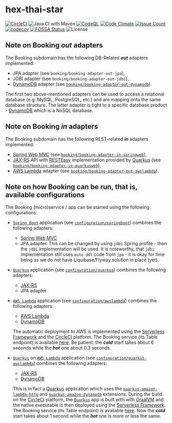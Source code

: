 # hex-thai-star

[![CircleCI](https://circleci.com/gh/hex-arch-training/hex-thai-star/tree/main.svg?style=shield)](https://circleci.com/gh/hex-arch-training/hex-thai-star/tree/main)
![Java CI with Maven](https://github.com/hex-arch-training/hex-thai-star/actions/workflows/maven.yml/badge.svg)
[![CodeQL](https://github.com/hex-arch-training/hex-thai-star/workflows/CodeQL/badge.svg)](https://github.com/hex-arch-training/hex-thai-star/actions?query=workflow%3ACodeQL "Code quality workflow status")
[![Code Climate](https://codeclimate.com/github/hex-arch-training/hex-thai-star.svg?branch=main)](https://codeclimate.com/github/hex-arch-training/hex-thai-star?branch=main)
[![Issue Count](https://codeclimate.com/github/hex-arch-training/hex-thai-star/badges/issue_count.svg)](https://codeclimate.com/github/hex-arch-training/hex-thai-star)
[![codecov](https://codecov.io/gh/hex-arch-training/hex-thai-star/branch/main/graph/badge.svg?token=N5ZTA4YGR1)](https://codecov.io/gh/hex-arch-training/hex-thai-star)
[![FOSSA Status](https://app.fossa.com/api/projects/git%2Bgithub.com%2Fhex-arch-training%2Fhex-thai-star.svg?type=shield)](https://app.fossa.com/projects/git%2Bgithub.com%2Fhex-arch-training%2Fhex-thai-star?ref=badge_shield)
![License](https://img.shields.io/badge/License-MIT-blue)

## Note on Booking ***out*** adapters

The Booking subdomain has the following DB-Related ***out*** adapters implemented:

* JPA adapter (see `booking/booking-adapter-out-jpa`),
* JDBI adapter (see `booking/booking-adapter-out-jdbi`),
* [DynamoDB](https://aws.amazon.com/dynamodb) adapter (see [`booking/booking-adapter-out-dynamodb`](https://github.com/hex-arch-training/hex-thai-star/tree/main/booking/booking-adapter-out-dynamodb)).

The first two above-mentioned adapters can be used to access a relational database (e.g. MySQL, PostgreSQL, etc.) and are mapping onto the same database structure. The latter adapter is tight to a specific database product - [DynamoDB](https://aws.amazon.com/dynamodb) which is a NoSQL database.

## Note on Booking ***in*** adapters

The Booking subdomain has the following REST-related ***in*** adapters implemented:

* [Spring Web MVC](https://docs.spring.io/spring-framework/docs/current/reference/html/web.html) (see [`booking/booking-adapter-in-springweb`](https://github.com/hex-arch-training/hex-thai-star/tree/main/booking/booking-adapter-in-springweb)),
* [JAX-RS](https://github.com/eclipse-ee4j/jaxrs-api) API with [RESTEasy](https://resteasy.github.io/) implementation provided by [Quarkus](https://quarkus.io/) (see [`booking/booking-adapter-in-quarkusweb`](https://github.com/hex-arch-training/hex-thai-star/tree/main/booking/booking-adapter-in-quarkusweb)),
* [AWS Lambda](https://aws.amazon.com/lambda/) adapter (see [`booking/booking-adapter-out-awslambda`](https://github.com/hex-arch-training/hex-thai-star/tree/main/booking/booking-adapter-out-awslambda)).

## Note on how Booking can be run, that is, available configurations

The Booking (micro)service / app can be started using the following configurations:

* [`Spring Boot`](https://spring.io/projects/spring-boot) application (see [`configuration/springboot`](https://github.com/hex-arch-training/hex-thai-star/tree/main/configuration/springboot)) combines the following adapters:
    * [Spring Web MVC](https://docs.spring.io/spring-framework/docs/current/reference/html/web.html)
    * JPA adapter. This can be changed by using `jdbi` Spring profile - then the `jdbi` implementation will be used.
      It is noteworthy, that `jdbi` implementation still uses `auto ddl` code from `jpa` - it is okay for time being as we do not have Liquibase/Flyway solution in place (yet).
* [`Quarkus`](https://quarkus.io/) application (see [`configuration/quarkus`](https://github.com/hex-arch-training/hex-thai-star/tree/main/configuration/quarkus)) combines the following adapters:
    * [JAX-RS](https://github.com/eclipse-ee4j/jaxrs-api)
    * JPA adapter
* [`AWS Lambda`](https://aws.amazon.com/lambda/) application (see [`configuration/awslambda`](https://github.com/hex-arch-training/hex-thai-star/tree/main/configuration/awslambda)) combines the following adapters:
    * [AWS Lambda](https://aws.amazon.com/lambda)
    * [DynamoDB](https://aws.amazon.com/dynamodb)
  
  The automatic deployment to AWS is implemented using the [Serverless Framework](https://serverless.com/) and the [CircleCI](https://app.circleci.com/pipelines/github/hex-arch-training/hex-thai-star?branch=main) platform. The Booking service (its Table endpoint) is available [here](https://f6pyei2me3.execute-api.eu-central-1.amazonaws.com/booking/tables). Be patient: the ***cold*** start takes about 6 seconds while the ***hot*** one about 0.3 seconds.

* [`Quarkus`](https://quarkus.io/) on [`AWS Lambda`](https://aws.amazon.com/lambda/) application (see [`configuration/quarkus-awslambda`](https://github.com/hex-arch-training/hex-thai-star/tree/main/configuration/quarkus-awslambda)) combines the following adapters:
    * [JAX-RS](https://github.com/eclipse-ee4j/jaxrs-api)
    * [DynamoDB](https://aws.amazon.com/dynamodb)
   
  This is in fact a [Quarkus](https://quarkus.io/) application which uses the [`quarkus-amazon-lambda-http`](https://quarkus.io/guides/amazon-lambda-http) and [`quarkus-amazon-dynamodb`](https://quarkus.io/guides/amazon-dynamodb) extensions. During the build on the [CircleCI](https://app.circleci.com/pipelines/github/hex-arch-training/hex-thai-star?branch=main) platform, the [`Quarkus`](https://quarkus.io/) app is built with with [GraalVM](https://www.graalvm.org/)
  and the native executable is then deployed using the [Serverless Framework](https://serverless.com/). The Booking service (its Table endpoint) is available [here](https://zhjq4x9nq8.execute-api.eu-central-1.amazonaws.com/booking/tables). Now the ***cold*** start takes about 1 second while the ***hot*** one is more or less the same.

